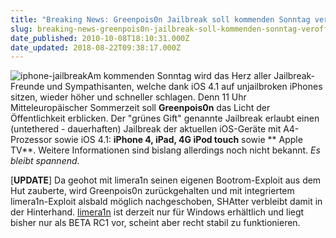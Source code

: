 ```yaml
---
title: "Breaking News: Greenpois0n Jailbreak soll kommenden Sonntag veröffentlich werden [UPDATE]"
slug: breaking-news-greenpois0n-jailbreak-soll-kommenden-sonntag-veroffentlich-werden
date_published: 2010-10-08T18:10:31.000Z
date_updated: 2018-08-22T09:38:17.000Z
---
```


![iphone-jailbreak](//picdump.thafaker.de/2010/08/iphone-jailbreak-150x150.jpg)Am kommenden Sonntag wird das Herz aller Jailbreak-Freunde und Sympathisanten, welche dank iOS 4.1 auf unjailbroken iPhones sitzen, wieder höher und schneller schlagen. Denn 11 Uhr Mitteleuropäischer Sommerzeit soll **Greenpois0n** das Licht der Öffentlichkeit erblicken. Der "grünes Gift" genannte Jailbreak erlaubt einen (untethered - dauerhaften) Jailbreak der aktuellen iOS-Geräte mit  A4-Prozessor sowie iOS 4.1: **iPhone 4, iPad, 4G iPod touch** sowie ** Apple TV**. Weitere Informationen sind bislang allerdings noch nicht bekannt. *Es bleibt spannend*.

[**UPDATE**] Da geohot mit limera1n seinen eigenen Bootrom-Exploit aus dem Hut zauberte, wird Greenpois0n zurückgehalten und mit integriertem limera1n-Exploit alsbald möglich nachgeschoben, SHAtter verbleibt damit in der Hinterhand. [limera1n](__GHOST_URL__/10/howto-limera1n-jailbreak-windows-ios-4-1-iphone-3gs-iphone-4) ist derzeit nur für Windows erhältlich und liegt bisher nur als BETA RC1 vor, scheint aber recht stabil zu funktionieren.
